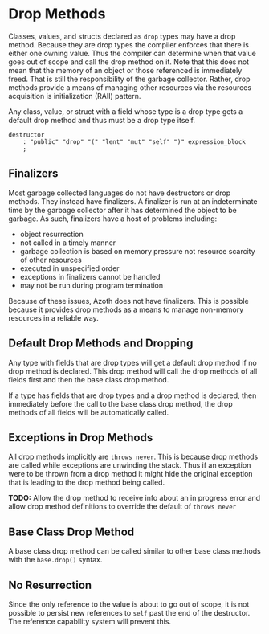 # Drop Methods

Classes, values, and structs declared as `drop` types may have a drop method. Because they are drop
types the compiler enforces that there is either one owning value. Thus the compiler can determine
when that value goes out of scope and call the drop method on it. Note that this does not mean that
the memory of an object or those referenced is immediately freed. That is still the responsibility
of the garbage collector. Rather, drop methods provide a means of managing other resources via the
resources acquisition is initialization (RAII) pattern.

Any class, value, or struct with a field whose type is a drop type gets a default drop method and
thus must be a drop type itself.

```grammar
destructor
    : "public" "drop" "(" "lent" "mut" "self" ")" expression_block
    ;
```

## Finalizers

Most garbage collected languages do not have destructors or drop methods. They instead have
finalizers. A finalizer is run at an indeterminate time by the garbage collector after it has
determined the object to be garbage. As such, finalizers have a host of problems including:

* object resurrection
* not called in a timely manner
* garbage collection is based on memory pressure not resource scarcity of other resources
* executed in unspecified order
* exceptions in finalizers cannot be handled
* may not be run during program termination

Because of these issues, Azoth does not have finalizers. This is possible because it provides drop
methods as a means to manage non-memory resources in a reliable way.

## Default Drop Methods and Dropping

Any type with fields that are drop types will get a default drop method if no drop method is
declared. This drop method will call the drop methods of all fields first and then the base class
drop method.

If a type has fields that are drop types and a drop method is declared, then immediately before the
call to the base class drop method, the drop methods of all fields will be automatically called.

## Exceptions in Drop Methods

All drop methods implicitly are `throws never`. This is because drop methods are called while
exceptions are unwinding the stack. Thus if an exception were to be thrown from a drop method it
might hide the original exception that is leading to the drop method being called.

**TODO:** Allow the drop method to receive info about an in progress error and allow drop method
definitions to override the default of `throws never`

## Base Class Drop Method

A base class drop method can be called similar to other base class methods with the `base.drop()`
syntax.

## No Resurrection

Since the only reference to the value is about to go out of scope, it is not possible to persist new
references to `self` past the end of the destructor. The reference capability system will prevent
this.
